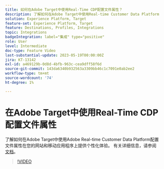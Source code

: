 ```yaml
---
title: 如何在Adobe Target中使用Real-Time CDP配置文件属性？
description: 了解如何在Adobe Target中使用Real-time Customer Data Platform配置文件属性在您的网站和移动应用程序上提供个性化体验。
solution: Experience Platform, Target
feature-set: Experience Platform, Target
feature: Destinations, Profiles, Integrations
topic: Integrations
badgeIntegration: label="集成" type="positive"
role: User
level: Intermediate
doc-type: Feature Video
last-substantial-update: 2023-05-19T00:00:00Z
jira: KT-13142
exl-id: a469129b-0d8d-4bfb-963c-cea9dff58f6d
source-git-commit: 143da6340b932563a3309bb46c1c7091e0ab2ee2
workflow-type: tm+mt
source-wordcount: '74'
ht-degree: 1%

---
```


# 在Adobe Target中使用Real-Time CDP配置文件属性

了解如何在Adobe Target中使用Adobe Real-time Customer Data Platform配置文件属性在您的网站和移动应用程序上提供个性化体验。 有关详细信息，请参阅[文档](https://experienceleague.adobe.com/docs/target/using/integrate/integrating-with-rtcdp.html)。

>[!VIDEO](https://video.tv.adobe.com/v/3419318/?learn=on)
